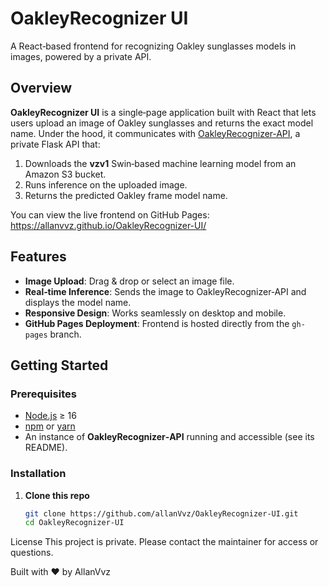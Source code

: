 # OakleyRecognizer UI

A React‑based frontend for recognizing Oakley sunglasses models in images, powered by a private API.

## Overview

**OakleyRecognizer UI** is a single‑page application built with React that lets users upload an image of Oakley sunglasses and returns the exact model name. Under the hood, it communicates with [OakleyRecognizer‑API](https://github.com/allanVvz/OakleyRecognizer-API), a private Flask API that:

1. Downloads the **vzv1** Swin‑based machine learning model from an Amazon S3 bucket.
2. Runs inference on the uploaded image.
3. Returns the predicted Oakley frame model name.

You can view the live frontend on GitHub Pages:  
https://allanvvz.github.io/OakleyRecognizer-UI/


## Features

- **Image Upload**: Drag & drop or select an image file.
- **Real‑time Inference**: Sends the image to OakleyRecognizer‑API and displays the model name.
- **Responsive Design**: Works seamlessly on desktop and mobile.
- **GitHub Pages Deployment**: Frontend is hosted directly from the `gh-pages` branch.

## Getting Started

### Prerequisites

- [Node.js](https://nodejs.org/) ≥ 16
- [npm](https://www.npmjs.com/) or [yarn](https://yarnpkg.com/)
- An instance of **OakleyRecognizer‑API** running and accessible (see its README).

### Installation

1. **Clone this repo**  
   ```bash
   git clone https://github.com/allanVvz/OakleyRecognizer-UI.git
   cd OakleyRecognizer-UI
License
This project is private. Please contact the maintainer for access or questions.

Built with ❤️ by AllanVvz
